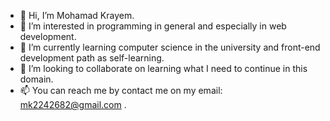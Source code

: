 - 👋 Hi, I’m Mohamad Krayem.
- 👀 I’m interested in programming in general and especially in web development.
- 🌱 I’m currently learning computer science in the university and front-end development path as self-learning.
- 💞️ I’m looking to collaborate on learning what I need to continue in this domain.
- 📫 You can reach me by contact me on my email: mk2242682@gmail.com  .

<!---
mohamadKrayem/mohamadKrayem is a ✨ special ✨ repository because its `README.md` (this file) appears on your GitHub profile.
You can click the Preview link to take a look at your changes.
--->
